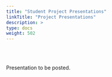 ```yaml
---
title: "Student Project Presentations"
linkTitle: "Project Presentations"
description: >
type: docs
weight: 502
---
```


<br></br>

Presentation to be posted.





